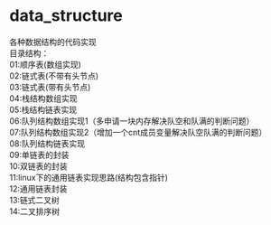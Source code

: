 # data_structure
各种数据结构的代码实现  
目录结构：  
01:顺序表(数组实现)  
02:链式表(不带有头节点)  
03:链式表(带有头节点)  
04:栈结构数组实现  
05:栈结构链表实现  
06:队列结构数组实现1（多申请一块内存解决队空和队满的判断问题）  
07:队列结构数组实现2（增加一个cnt成员变量解决队空队满的判断问题）  
08:队列结构链表实现  
09:单链表的封装  
10:双链表的封装  
11:linux下的通用链表实现思路(结构包含指针)  
12:通用链表封装  
13:链式二叉树  
14:二叉排序树  
